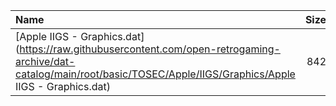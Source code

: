 |Name|Size|
|:---|---:|
|[Apple IIGS - Graphics.dat](https://raw.githubusercontent.com/open-retrogaming-archive/dat-catalog/main/root/basic/TOSEC/Apple/IIGS/Graphics/Apple IIGS - Graphics.dat)|842|
